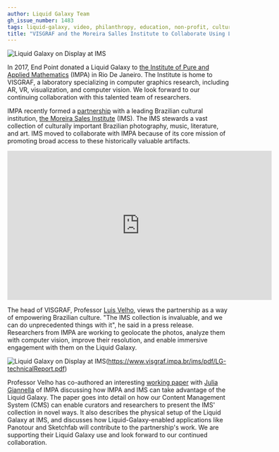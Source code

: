 ```yaml
---
author: Liquid Galaxy Team
gh_issue_number: 1483
tags: liquid-galaxy, video, philanthropy, education, non-profit, culture
title: "VISGRAF and the Moreira Salles Institute to Collaborate Using Liquid Galaxy"
---
```


<img src="/blog/2019/01/09/liquid_galaxy_ims/img_01.jpg" alt="Liquid Galaxy on Display at IMS" />

In 2017, End Point donated a Liquid Galaxy to [the Institute of Pure and Applied Mathematics](https://impa.br/) (IMPA) in Rio De Janeiro. The Institute is home to VISGRAF, a laboratory specializing in computer graphics research, including AR, VR, visualization, and computer vision. We look forward to our continuing collaboration with this talented team of researchers.

IMPA recently formed a [partnership](https://www.visgraf.impa.br/ims/#works&gid=1&pid=1) with a leading Brazilian cultural institution, [the Moreira Sales Institute](https://ims.com.br/) (IMS). The IMS stewards a vast collection of culturally important Brazilian photography, music, literature, and art. IMS moved to collaborate with IMPA because of its core mission of promoting broad access to these historically valuable artifacts.

<iframe allowfullscreen="" frameborder="0" height="338" src="https://www.youtube.com/watch?v=yZpTpdq-j14" width="600"></iframe>

The head of VISGRAF, Professor [Luis Velho](https://en.wikipedia.org/wiki/Luiz_Velho), views the partnership as a way of empowering Brazilian culture. "The IMS collection is invaluable, and we can do unprecedented things with it", he said in a press release. Researchers from IMPA are working to geolocate the photos, analyze them with computer vision, improve their resolution, and enable immersive engagement with them on the Liquid Galaxy.

<img src="/blog/2019/01/09/liquid_galaxy_ims/img_02.jpg" alt="Liquid Galaxy on Display at IMS" />(https://www.visgraf.impa.br/ims/pdf/LG-technicalReport.pdf)

Professor Velho has co-authored an interesting [working paper](https://www.visgraf.impa.br/ims/pdf/LG-technicalReport.pdf) with [Julia Giannella](http://juliagiannella.com/) of IMPA discussing how IMPA and IMS can take advantage of the Liquid Galaxy. The paper goes into detail on how our Content Management System (CMS) can enable curators and researchers to present the IMS' collection in novel ways. It also describes the physical setup of the Liquid Galaxy at IMS, and discusses how Liquid-Galaxy-enabled applications like Panotour and Sketchfab will contribute to the partnership's work. We are supporting their Liquid Galaxy use and look forward to our continued collaboration.




